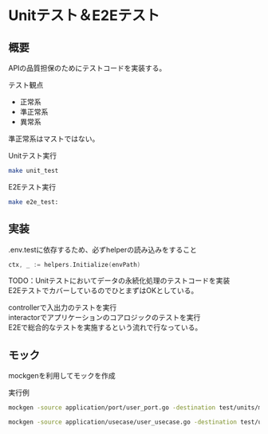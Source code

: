 # Unitテスト＆E2Eテスト

## 概要

APIの品質担保のためにテストコードを実装する。

テスト観点
- 正常系
- 準正常系
- 異常系

準正常系はマストではない。


Unitテスト実行
```sh
make unit_test
```

E2Eテスト実行
```sh
make e2e_test:
```


## 実装

.env.testに依存するため、必ずhelperの読み込みをすること

```go
ctx, _ := helpers.Initialize(envPath)
```

TODO：Unitテストにおいてデータの永続化処理のテストコードを実装   
E2EテストでカバーしているのでひとまずはOKとしている。

controllerで入出力のテストを実行  
interactorでアプリケーションのコアロジックのテストを実行  
E2Eで総合的なテストを実施するという流れで行なっている。


## モック

mockgenを利用してモックを作成

実行例
```sh
mockgen -source application/port/user_port.go -destination test/units/mock/application/port/mock_user_port.go

mockgen -source application/usecase/user_usecase.go -destination test/units/mock/application/usecase/mock_user_usecase.go
```